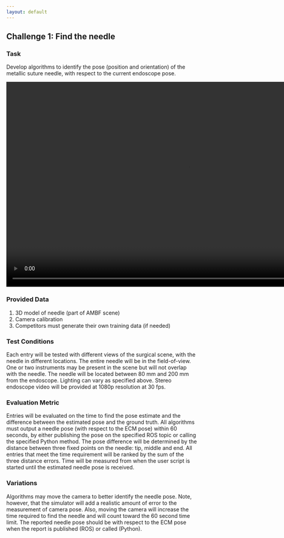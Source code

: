 ```yaml
---
layout: default
---
```


## Challenge 1: Find the needle

### Task

Develop algorithms to identify the pose (position and orientation) of the metallic suture
needle, with respect to the current endoscope pose.

<video width="960" height="540" autoplay muted loop>
  <source type="video/mp4" src="/surgical-robotics-challenge/task1_clip.mp4">
Your browser does not support the video tag.
</video>

### Provided Data

1. 3D model of needle (part of AMBF scene)
2. Camera calibration
3. Competitors must generate their own training data (if needed)

### Test Conditions

Each entry will be tested with different views of the surgical scene, with the
needle in different locations. The entire needle will be in the field-of-view. One or two
instruments may be present in the scene but will not overlap with the needle. The needle will be
located between 80 mm and 200 mm from the endoscope. Lighting can vary as specified above.
Stereo endoscope video will be provided at 1080p resolution at 30 fps.


### Evaluation Metric

Entries will be evaluated on the time to find the pose estimate and the
difference between the estimated pose and the ground truth. All algorithms must output a needle
pose (with respect to the ECM pose) within 60 seconds, by either publishing the pose on the
specified ROS topic or calling the specified Python method.
The pose difference will be determined by the distance between three fixed
points on the needle: tip, middle and end. All entries that meet the time requirement will be
ranked by the sum of the three distance errors.
Time will be measured from when the user script is started until the estimated needle pose is received.

### Variations

Algorithms may move the camera to better identify the needle pose. Note, however,
that the simulator will add a realistic amount of error to the measurement of camera pose. Also,
moving the camera will increase the time required to find the needle and will count toward the 60
second time limit. The reported needle pose should be with respect to the ECM pose when the report
is published (ROS) or called (Python).
